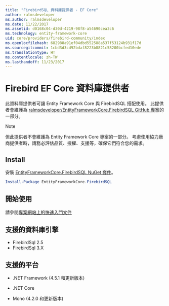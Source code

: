 ```yaml
---
title: "FirebirdSQL 資料庫提供者 - EF Core"
author: ralmsdeveloper
ms.author: ralmsdeveloper
ms.date: 11/22/2017
ms.assetid: d0168c04-d30d-4219-98f8-a54690cea3c6
ms.technology: entity-framework-core
uid: core/providers/firebird-community/index
ms.openlocfilehash: 682988a91ef04dbd552588a537f53124b931f17d
ms.sourcegitcommit: 1cbd3d3cd92bdaf8223b8821c58200bcfed10ede
ms.translationtype: HT
ms.contentlocale: zh-TW
ms.lasthandoff: 11/23/2017
---
```

# <a name="firebird-ef-core-database-provider"></a>Firebird EF Core 資料庫提供者

此資料庫提供者可讓 Entity Framework Core 與 FirebirdSQL 搭配使用。 此提供者會維護為 [ralmsdeveloper/EntityFrameworkCore.FirebirdSQL GitHub 專案](https://github.com/ralmsdeveloper/EntityFrameworkCore.FirebirdSQL)的一部分。

> [!NOTE]  
>
> 但此提供者不會維護為 Entity Framework Core 專案的一部分。 考慮使用協力廠商提供者時，請務必評估品質、授權、支援等，確保它們符合您的需求。

## <a name="install"></a>Install

安裝 [EntityFrameworkCore.FirebirdSQL NuGet 套件](https://www.nuget.org/packages/EntityFrameworkCore.FirebirdSQL)。

``` powershell
Install-Package EntityFrameworkCore.FirebirdSQL
```

## <a name="get-started"></a>開始使用

請參閱[專案網站上的快速入門文件](https://github.com/ralmsdeveloper/EntityFrameworkCore.FirebirdSQL/wiki)

## <a name="supported-database-engines"></a>支援的資料庫引擎

* FirebirdSql 2.5
* FirebirdSql 3.X

## <a name="supported-platforms"></a>支援的平台

* .NET Framework (4.5.1 和更新版本)

* .NET Core

* Mono (4.2.0 和更新版本)
